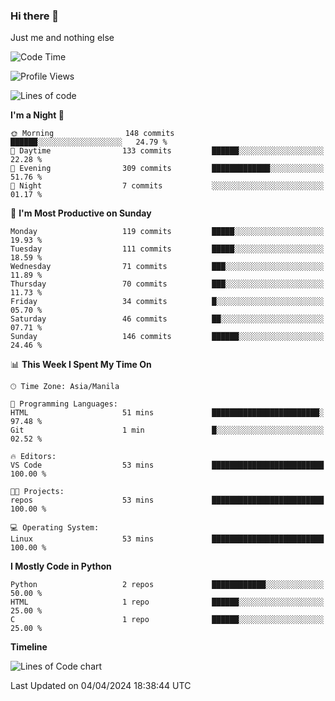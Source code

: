 ### Hi there 👋

Just me and nothing else


<!--START_SECTION:waka-->
![Code Time](http://img.shields.io/badge/Code%20Time-130%20hrs%2045%20mins-blue)

![Profile Views](http://img.shields.io/badge/Profile%20Views-1-blue)

![Lines of code](https://img.shields.io/badge/From%20Hello%20World%20I%27ve%20Written-1.3%20million%20lines%20of%20code-blue)

**I'm a Night 🦉** 

```text
🌞 Morning                148 commits         ██████░░░░░░░░░░░░░░░░░░░   24.79 % 
🌆 Daytime                133 commits         ██████░░░░░░░░░░░░░░░░░░░   22.28 % 
🌃 Evening                309 commits         █████████████░░░░░░░░░░░░   51.76 % 
🌙 Night                  7 commits           ░░░░░░░░░░░░░░░░░░░░░░░░░   01.17 % 
```
📅 **I'm Most Productive on Sunday** 

```text
Monday                   119 commits         █████░░░░░░░░░░░░░░░░░░░░   19.93 % 
Tuesday                  111 commits         █████░░░░░░░░░░░░░░░░░░░░   18.59 % 
Wednesday                71 commits          ███░░░░░░░░░░░░░░░░░░░░░░   11.89 % 
Thursday                 70 commits          ███░░░░░░░░░░░░░░░░░░░░░░   11.73 % 
Friday                   34 commits          █░░░░░░░░░░░░░░░░░░░░░░░░   05.70 % 
Saturday                 46 commits          ██░░░░░░░░░░░░░░░░░░░░░░░   07.71 % 
Sunday                   146 commits         ██████░░░░░░░░░░░░░░░░░░░   24.46 % 
```


📊 **This Week I Spent My Time On** 

```text
🕑︎ Time Zone: Asia/Manila

💬 Programming Languages: 
HTML                     51 mins             ████████████████████████░   97.48 % 
Git                      1 min               █░░░░░░░░░░░░░░░░░░░░░░░░   02.52 % 

🔥 Editors: 
VS Code                  53 mins             █████████████████████████   100.00 % 

🐱‍💻 Projects: 
repos                    53 mins             █████████████████████████   100.00 % 

💻 Operating System: 
Linux                    53 mins             █████████████████████████   100.00 % 
```

**I Mostly Code in Python** 

```text
Python                   2 repos             ████████████░░░░░░░░░░░░░   50.00 % 
HTML                     1 repo              ██████░░░░░░░░░░░░░░░░░░░   25.00 % 
C                        1 repo              ██████░░░░░░░░░░░░░░░░░░░   25.00 % 
```



**Timeline**

![Lines of Code chart](https://raw.githubusercontent.com/mauring55/mauring55/main/assets/bar_graph.png)


 Last Updated on 04/04/2024 18:38:44 UTC
<!--END_SECTION:waka-->
